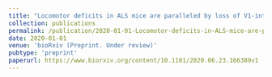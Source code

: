 ```yaml
---
title: "Locomotor deficits in ALS mice are paralleled by loss of V1-interneuron-connections onto fast motor neurons"
collection: publications
permalink: /publication/2020-01-01-Locomotor-deficits-in-ALS-mice-are-paralleled-by-loss-of-V1-interneuron-connections-onto-fast-motor-neurons
date: 2020-01-01
venue: 'bioRxiv (Preprint. Under review)'
pubtype: 'preprint'
paperurl: https://www.biorxiv.org/content/10.1101/2020.06.23.166389v1
---
```


